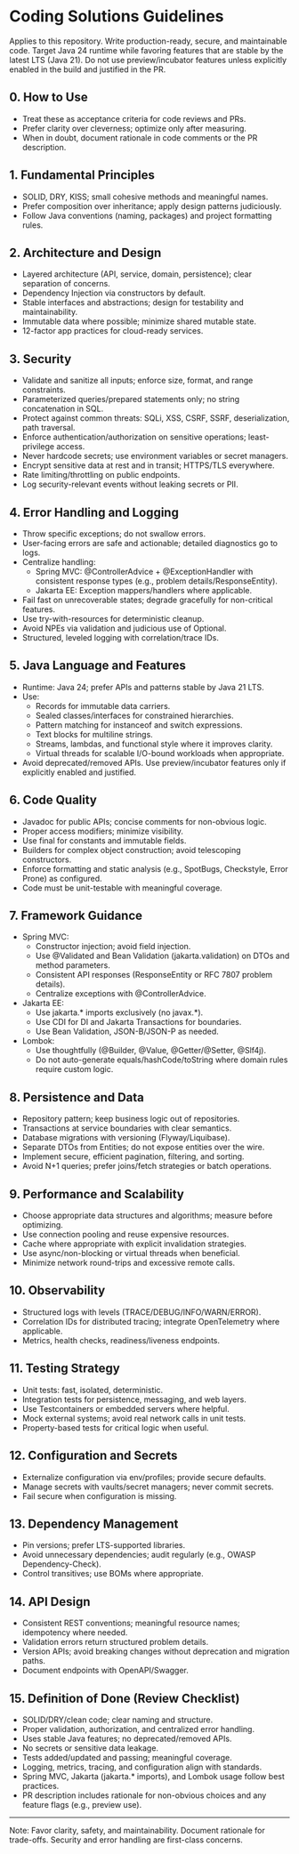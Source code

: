 # Coding Solutions Guidelines

Applies to this repository. Write production-ready, secure, and maintainable code. Target Java 24 runtime while favoring features that are stable by the latest LTS (Java 21). Do not use preview/incubator features unless explicitly enabled in the build and justified in the PR.

## 0. How to Use
- Treat these as acceptance criteria for code reviews and PRs.
- Prefer clarity over cleverness; optimize only after measuring.
- When in doubt, document rationale in code comments or the PR description.

## 1. Fundamental Principles
- SOLID, DRY, KISS; small cohesive methods and meaningful names.
- Prefer composition over inheritance; apply design patterns judiciously.
- Follow Java conventions (naming, packages) and project formatting rules.

## 2. Architecture and Design
- Layered architecture (API, service, domain, persistence); clear separation of concerns.
- Dependency Injection via constructors by default.
- Stable interfaces and abstractions; design for testability and maintainability.
- Immutable data where possible; minimize shared mutable state.
- 12-factor app practices for cloud-ready services.

## 3. Security
- Validate and sanitize all inputs; enforce size, format, and range constraints.
- Parameterized queries/prepared statements only; no string concatenation in SQL.
- Protect against common threats: SQLi, XSS, CSRF, SSRF, deserialization, path traversal.
- Enforce authentication/authorization on sensitive operations; least-privilege access.
- Never hardcode secrets; use environment variables or secret managers.
- Encrypt sensitive data at rest and in transit; HTTPS/TLS everywhere.
- Rate limiting/throttling on public endpoints.
- Log security-relevant events without leaking secrets or PII.

## 4. Error Handling and Logging
- Throw specific exceptions; do not swallow errors.
- User-facing errors are safe and actionable; detailed diagnostics go to logs.
- Centralize handling:
  - Spring MVC: @ControllerAdvice + @ExceptionHandler with consistent response types (e.g., problem details/ResponseEntity).
  - Jakarta EE: Exception mappers/handlers where applicable.
- Fail fast on unrecoverable states; degrade gracefully for non-critical features.
- Use try-with-resources for deterministic cleanup.
- Avoid NPEs via validation and judicious use of Optional.
- Structured, leveled logging with correlation/trace IDs.

## 5. Java Language and Features
- Runtime: Java 24; prefer APIs and patterns stable by Java 21 LTS.
- Use:
  - Records for immutable data carriers.
  - Sealed classes/interfaces for constrained hierarchies.
  - Pattern matching for instanceof and switch expressions.
  - Text blocks for multiline strings.
  - Streams, lambdas, and functional style where it improves clarity.
  - Virtual threads for scalable I/O-bound workloads when appropriate.
- Avoid deprecated/removed APIs. Use preview/incubator features only if explicitly enabled and justified.

## 6. Code Quality
- Javadoc for public APIs; concise comments for non-obvious logic.
- Proper access modifiers; minimize visibility.
- Use final for constants and immutable fields.
- Builders for complex object construction; avoid telescoping constructors.
- Enforce formatting and static analysis (e.g., SpotBugs, Checkstyle, Error Prone) as configured.
- Code must be unit-testable with meaningful coverage.

## 7. Framework Guidance
- Spring MVC:
  - Constructor injection; avoid field injection.
  - Use @Validated and Bean Validation (jakarta.validation) on DTOs and method parameters.
  - Consistent API responses (ResponseEntity or RFC 7807 problem details).
  - Centralize exceptions with @ControllerAdvice.
- Jakarta EE:
  - Use jakarta.* imports exclusively (no javax.*).
  - Use CDI for DI and Jakarta Transactions for boundaries.
  - Use Bean Validation, JSON-B/JSON-P as needed.
- Lombok:
  - Use thoughtfully (@Builder, @Value, @Getter/@Setter, @Slf4j).
  - Do not auto-generate equals/hashCode/toString where domain rules require custom logic.

## 8. Persistence and Data
- Repository pattern; keep business logic out of repositories.
- Transactions at service boundaries with clear semantics.
- Database migrations with versioning (Flyway/Liquibase).
- Separate DTOs from Entities; do not expose entities over the wire.
- Implement secure, efficient pagination, filtering, and sorting.
- Avoid N+1 queries; prefer joins/fetch strategies or batch operations.

## 9. Performance and Scalability
- Choose appropriate data structures and algorithms; measure before optimizing.
- Use connection pooling and reuse expensive resources.
- Cache where appropriate with explicit invalidation strategies.
- Use async/non-blocking or virtual threads when beneficial.
- Minimize network round-trips and excessive remote calls.

## 10. Observability
- Structured logs with levels (TRACE/DEBUG/INFO/WARN/ERROR).
- Correlation IDs for distributed tracing; integrate OpenTelemetry where applicable.
- Metrics, health checks, readiness/liveness endpoints.

## 11. Testing Strategy
- Unit tests: fast, isolated, deterministic.
- Integration tests for persistence, messaging, and web layers.
- Use Testcontainers or embedded servers where helpful.
- Mock external systems; avoid real network calls in unit tests.
- Property-based tests for critical logic when useful.

## 12. Configuration and Secrets
- Externalize configuration via env/profiles; provide secure defaults.
- Manage secrets with vaults/secret managers; never commit secrets.
- Fail secure when configuration is missing.

## 13. Dependency Management
- Pin versions; prefer LTS-supported libraries.
- Avoid unnecessary dependencies; audit regularly (e.g., OWASP Dependency-Check).
- Control transitives; use BOMs where appropriate.

## 14. API Design
- Consistent REST conventions; meaningful resource names; idempotency where needed.
- Validation errors return structured problem details.
- Version APIs; avoid breaking changes without deprecation and migration paths.
- Document endpoints with OpenAPI/Swagger.

## 15. Definition of Done (Review Checklist)
- SOLID/DRY/clean code; clear naming and structure.
- Proper validation, authorization, and centralized error handling.
- Uses stable Java features; no deprecated/removed APIs.
- No secrets or sensitive data leakage.
- Tests added/updated and passing; meaningful coverage.
- Logging, metrics, tracing, and configuration align with standards.
- Spring MVC, Jakarta (jakarta.* imports), and Lombok usage follow best practices.
- PR description includes rationale for non-obvious choices and any feature flags (e.g., preview use).

---
Note: Favor clarity, safety, and maintainability. Document rationale for trade-offs. Security and error handling are first-class concerns.
